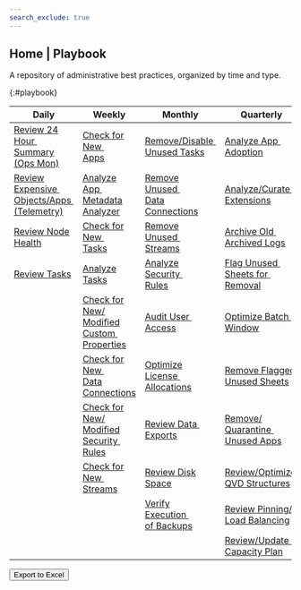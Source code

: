 ```yaml
---
search_exclude: true
---
```


## Home | Playbook

A repository of administrative best practices, organized by time and type.

{:#playbook}

| Daily                                                                                             | Weekly                                                                                                             | Monthly                                                                                                              | Quarterly                                                                                                   | Yearly                                                                                                      |
|---------------------------------------------------------------------------------------------------|--------------------------------------------------------------------------------------------------------------------|----------------------------------------------------------------------------------------------------------------------|-------------------------------------------------------------------------------------------------------------|-------------------------------------------------------------------------------------------------------------|
| [Review 24 Hour&nbsp;<br>Summary (Ops Mon)](docs/system_spot_check/24_hour_summary.md)            | [Check for New&nbsp;<br>Apps](docs/asset_management/apps/check_new_apps.md)                                        | [Remove/Disable&nbsp;<br>Unused Tasks](docs/asset_management/tasks/remove_disable_unused_tasks.md)                   | [Analyze App&nbsp;<br>Adoption](docs/asset_management/apps/analyze_app_adoption.md)                         | [Plan Disaster&nbsp;<br>Recovery](docs/system_planning/plan_disaster_recovery.md)                           |
| [Review Expensive&nbsp;<br>Objects/Apps&nbsp;<br>(Telemetry)](docs/system_spot_check/telemetry.md)| [Analyze App&nbsp;<br>Metadata Analyzer](docs/asset_management/apps/analyze_app_metadata_analyzer.md)              | [Remove Unused&nbsp;<br>Data Connections](docs/asset_management/data_connections/remove_unused_data_connections.md)  | [Analyze/Curate&nbsp;<br>Extensions](docs/asset_management/extensions/analyze_curate_extensions.md)                    | [Plan/Review&nbsp;<br>Upgrade Strategy](docs/system_planning/plan_review_upgrade_strategy.md)               |
| [Review Node Health](docs/system_spot_check/nodes.md)                                             | [Check for New&nbsp;<br>Tasks](docs/asset_management/tasks/new_tasks.md)                                           | [Remove Unused&nbsp;<br>Streams](docs/asset_management/streams/remove_unused_streams.md)                             | [Archive Old&nbsp;<br>Archived Logs](docs/backup_and_archiving/archive_old_archived_logs.md)                | [Practice Recovery&nbsp;<br>Processes](docs/system_planning/practice_recovery_processes.md)                 |
| [Review Tasks](docs/system_spot_check/tasks.md)                                                   | [Analyze Tasks](docs/asset_management/tasks/analyze_tasks.md)                                                      | [Analyze Security&nbsp;<br>Rules](docs/asset_management/security_rules/analyze_security_rules.md)                    | [Flag Unused&nbsp;<br>Sheets for&nbsp;<br>Removal](docs/asset_management/apps/notification_unused_sheets.md)| [Review&nbsp;<br>Architecture/Scale&nbsp;<br>Plan](docs/system_planning/review_architecture_scale_plan.md)  |
|                                                                                                   | [Check for New/<br>Modified Custom&nbsp;<br>Properties](docs/asset_management/custom_properties/custom_properties.md)| [Audit User&nbsp;<br>Access](docs/audit/audit_user_access.md)                                                        | [Optimize Batch&nbsp;<br>Window](docs/system_planning/optimize_batch_window.md)                             |                                                                                                             |
|                                                                                                   | [Check for New&nbsp;<br>Data Connections](docs/asset_management/data_connections/check_new_data_connections.md)    | [Optimize License&nbsp;<br>Allocations](docs/licensing/optimize_license_allocations.md)                              | [Remove Flagged&nbsp;<br>Unused Sheets](docs/asset_management/apps/remove_unused_private_sheets.md)         |                                                                                                             |
|                                                                                                   | [Check for New/<br>Modified Security&nbsp;<br>Rules](docs/asset_management/security_rules/check_security_rules.md) | [Review Data&nbsp;<br>Exports](docs/audit/review_data_exports.md)                                                    | [Remove/<br>Quarantine&nbsp;<br>Unused Apps](docs/asset_management/apps/remove_quarantine_unused_apps.md)   |                                                                                                             |
|                                                                                                   | [Check for New&nbsp;<br>Streams](docs/asset_management/streams/check_new_streams.md)                               | [Review Disk Space](docs/system_planning/review_disk_space.md)                                                       | [Review/Optimize&nbsp;<br>QVD Structures](docs/asset_management/qvds/review_optimize_qvd_structures.md)     |                                                                                                             |
|                                                                                                   | 																							                         | [Verify Execution&nbsp;<br>of Backups](docs/backup_and_archiving/verify_backup_execution.md)                         | [Review Pinning/<br>Load Balancing](docs/asset_management/apps/review_pinning_load_balancing.md)                 |                                                                                                             |
|                                                                                                   |                                                                                                                    |                                                                                                                      | [Review/Update&nbsp;<br>Capacity Plan](docs/system_planning/review_update_capacity_plan.md)                 |                                                                                                             |


<button id="button-a" class="btn btn-primary" onclick="exportToExcel('playbook')">Export to Excel</button>    
